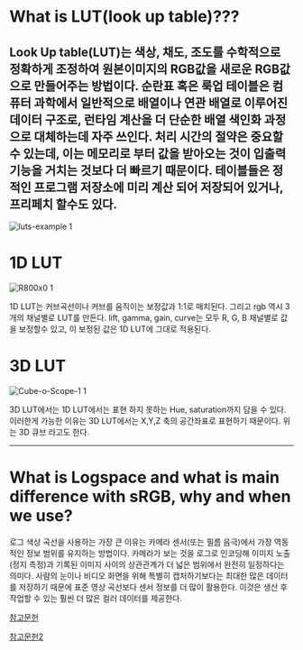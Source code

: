 What is LUT(look up table)???
=============================



Look Up table(LUT)는 색상, 채도, 조도를 수학적으로 정확하게 조정하여 원본이미지의 RGB값을 새로운 RGB값으로 만들어주는 방법이다. 순란표 혹은 룩업 테이블은 컴퓨터 과학에서 일반적으로 배열이나 연관 배열로 이루어진 데이터 구조로, 런타임 계산을 더 단순한 배열 색인화 과정으로 대체하는데 자주 쓰인다. 처리 시간의 절약은 중요할 수 있는데, 이는 메모리로 부터 값을 받아오는 것이 입출력 기능을 거치는 것보다 더 빠르기 때문이다. 테이블들은 정적인 프로그램 저장소에 미리 계산 되어 저장되어 있거나, 프리페치 할수도 있다.
------------------



![luts-example 1](https://user-images.githubusercontent.com/70967822/94342839-e8e98800-004e-11eb-9f64-d12f2f92c31d.jpg)




1D LUT
======
![R800x0 1](https://user-images.githubusercontent.com/70967822/94342878-3e259980-004f-11eb-9d7c-892705fbb2e8.png)



1D LUT는 커브곡선이나 커브를 움직이는 보정값과 1:1로 매치된다. 그리고 rgb 역시 3개의 채널별로 LUT를 만든다. lift, gamma, gain, curve는 모두 R, G, B 채널별로 값을 보정할수 있고, 이 보정된 값은 1D LUT에 그대로 적용된다.


3D LUT
======
![Cube-o-Scope-1 1](https://user-images.githubusercontent.com/70967822/94342643-52689700-004d-11eb-9d01-afdc66a020c6.png)



3D LUT에서는 1D LUT에서는 표현 하지 못하는 Hue, saturation까지 담을 수 있다. 이러한게 가능한 이유는 3D LUT에서는 X,Y,Z 축의 공간좌표로 표현하기 때문이다. 위는 3D 큐브 라고도 한다.



-----------------------------------------------------------------



What is Logspace and what is main difference with sRGB, why and when we use?
========================================================================



로그 색상 곡선을 사용하는 가장 큰 이유는 카메라 센서(또는 필름 음극)에서 가장 역동적인 정보 범위를 유지하는 방법이다. 카메라가 보는 것을 로그로 인코딩해 이미지 노출(정지 측정)과 기록된 이미지 사이의 상관관계가 더 넓은 범위에서 완전히 일정하다는 의미다. 사람의 눈이나 비디오 화면을 위해 특별히 캡처하기보다는 최대한 많은 데이터를 저장하기 때문에 표준 영상 곡선보다 센서 정보를 더 많이 활용한다. 이것은 생산 후 작업할 수 있는 훨씬 더 많은 컬러 데이터를 제공한다.


[참고문헌](https://www.artstation.com/tiberius-viris/blog/3ZBO/color-space-management-srgb-linear-and-log)



[참고문헌2](https://www.rocketstock.com/blog/tips-for-log-color-space-compositing/)
